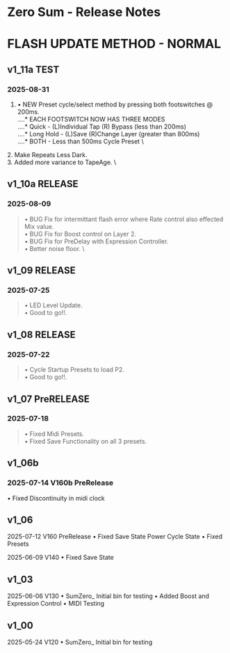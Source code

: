# **Zero Sum - Release Notes**
# FLASH UPDATE METHOD - NORMAL

## v1_11a TEST 
### 2025-08-31
1.  • NEW Preset cycle/select method by pressing both footswitches @ 200ms. \
....* EACH FOOTSWITCH NOW HAS THREE MODES \
....* Quick - (L)Individual Tap  (R) Bypass (less than 200ms) \
....* Long Hold - (L)Save (R)Change Layer (greater than 800ms) \
....* BOTH - Less than 500ms Cycle Preset \
 
2. Make Repeats Less Dark. \
3. Added more variance to TapeAge. \

 
## v1_10a RELEASE 
### 2025-08-09
>  • BUG Fix for intermittant flash error where Rate control also effected Mix value. \
>  • BUG Fix for Boost control on Layer 2. \
>  • BUG Fix for PreDelay with Expression Controller. \
>  • Better noise floor. \
> 
## v1_09 RELEASE 
### 2025-07-25
>  • LED Level Update.\
>  • Good to go!!.

## v1_08 RELEASE 
### 2025-07-22
>  • Cycle Startup Presets to load P2.\
>  • Good to go!!.


## v1_07 PreRELEASE 
### 2025-07-18
>  • Fixed Midi Presets.\
>  • Fixed Save Functionality on all 3 presets.




## v1_06b 

### 2025-07-14 V160b  PreRelease
• Fixed Discontinuity in midi clock

## v1_06 

2025-07-12 V160  PreRelease
• Fixed Save State Power Cycle State
• Fixed Presets

2025-06-09 V140
• Fixed Save State


## v1_03 

2025-06-06 V130
• SumZero_ Initial bin for testing 
• Added Boost and Expression Control
• MIDI Testing


## v1_00 

2025-05-24 V120
• SumZero_ Initial bin for testing

